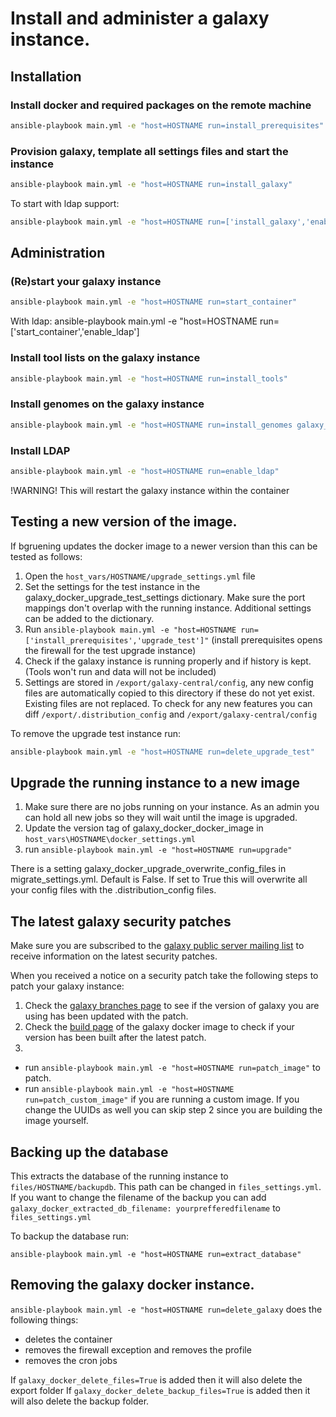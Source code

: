# Install and administer a galaxy instance.

## Installation

### Install docker and required packages on the remote machine
```bash
ansible-playbook main.yml -e "host=HOSTNAME run=install_prerequisites"   
```

### Provision galaxy, template all settings files and start the instance
```bash
ansible-playbook main.yml -e "host=HOSTNAME run=install_galaxy"   
```

To start with ldap support:
```bash
ansible-playbook main.yml -e "host=HOSTNAME run=['install_galaxy','enable_ldap']"   
```
## Administration

### (Re)start your galaxy instance
```bash
ansible-playbook main.yml -e "host=HOSTNAME run=start_container"   
```
With ldap:
ansible-playbook main.yml -e "host=HOSTNAME run=['start_container','enable_ldap']

### Install tool lists on the galaxy instance
```bash
ansible-playbook main.yml -e "host=HOSTNAME run=install_tools"   
```

### Install genomes on the galaxy instance
```bash
ansible-playbook main.yml -e "host=HOSTNAME run=install_genomes galaxy_admin_api_key=YOURADMINAPIKEY" #This is not equal to the master api key   
```

### Install LDAP
```bash
ansible-playbook main.yml -e "host=HOSTNAME run=enable_ldap"   
```
!WARNING! This will restart the galaxy instance within the container

## Testing a new version of the image.

If bgruening updates the docker image to a newer version than this can be tested as follows:
1. Open the `host_vars/HOSTNAME/upgrade_settings.yml` file
2. Set the settings for the test instance in the galaxy_docker_upgrade_test_settings dictionary. Make sure the port mappings don't overlap with the running instance. Additional settings can be added to the dictionary.
3. Run `ansible-playbook main.yml -e "host=HOSTNAME run=['install_prerequisites','upgrade_test']"` (install prerequisites opens the firewall for the test upgrade instance)
4. Check if the galaxy instance is running properly and if history is kept.
(Tools won't run and data will not be included)
5. Settings are stored in `/export/galaxy-central/config`, any new config files are automatically copied to this directory if these do not yet exist.
Existing files are not replaced. To check for any new features you can diff `/export/.distribution_config` and `/export/galaxy-central/config`

To remove the upgrade test instance run:
```bash
ansible-playbook main.yml -e "host=HOSTNAME run=delete_upgrade_test"
```

## Upgrade the running instance to a new image

1. Make sure there are no jobs running on your instance. As an admin you can hold all new jobs so they will wait until the image is upgraded.
2. Update the version tag of galaxy_docker_docker_image in `host_vars\HOSTNAME\docker_settings.yml`
3. run `ansible-playbook main.yml -e "host=HOSTNAME run=upgrade"`

There is a setting galaxy_docker_upgrade_overwrite_config_files in migrate_settings.yml. Default is False.
If set to True this will overwrite all your config files with the .distribution_config files.

## The latest galaxy security patches
Make sure you are subscribed to the [galaxy public server mailing list](https://galaxyproject.org/public-galaxy-servers/)
to receive information on the latest security patches.

When you received a notice on a security patch take the following steps to patch your galaxy instance:
1. Check the [galaxy branches page](https://github.com/galaxyproject/galaxy/branches)
to see if the version of galaxy you are using has been updated with the patch.
2. Check the [build page](https://hub.docker.com/r/bgruening/galaxy-stable/builds/)
of the galaxy docker image to check if your version has been built after the latest patch.
3.
  * run `ansible-playbook main.yml -e "host=HOSTNAME run=patch_image"` to patch.
  * run `ansible-playbook main.yml -e "host=HOSTNAME run=patch_custom_image"` if you are running a custom image. If you change the UUIDs as well you can skip step 2 since you are building the image yourself.

## Backing up the database

This extracts the database of the running instance to `files/HOSTNAME/backupdb`.
This path can be changed in `files_settings.yml`. If you want to change the filename of the backup you can add
`galaxy_docker_extracted_db_filename: yourprefferedfilename` to `files_settings.yml`

To backup the database run:

```
ansible-playbook main.yml -e "host=HOSTNAME run=extract_database"
```

## Removing the galaxy docker instance.

`ansible-playbook main.yml -e "host=HOSTNAME run=delete_galaxy` does the following things:
+ deletes the container
+ removes the firewall exception and removes the profile
+ removes the cron jobs

If `galaxy_docker_delete_files=True` is added then it will also delete the export folder
If `galaxy_docker_delete_backup_files=True` is added then it will also delete the backup folder.

